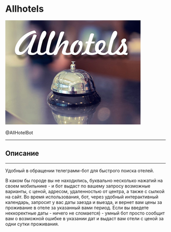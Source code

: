 # Allhotels

![Forks](img/first.jpg)

@AllHotelBot
____

## Описание
___

<p>Удобный в обращении телеграмм-бот для быстрого поиска отелей.</p>
<p>В каком бы городе вы не находились, буквально несколько нажатий на своем мобильнике - и бот выдаст по вашему запросу возможные варианты, с ценой, адресом, удаленностью от центра, а также с сылкой на сайт. Во время использования, бот, через удобный интерактивный календарь, запросит у вас даты заезда и выезда, и вернет вам цены за проживание в отеле за указанный вами период. Если вы введете неккоректные даты - ничего не сломается) - умный бот просто сообщит вам о возможной ошибке в указании дат и выдаст вам отели с ценой за одни сутки проживания.</p>   